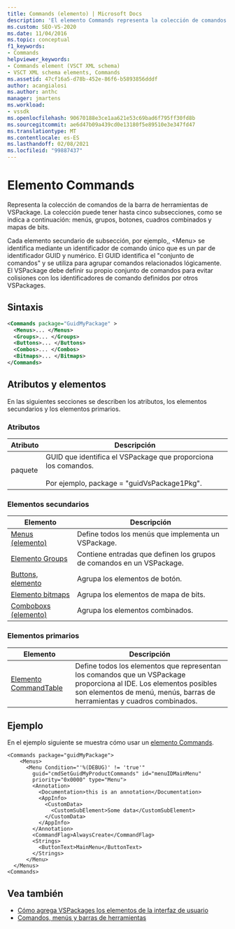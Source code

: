 ```yaml
---
title: Commands (elemento) | Microsoft Docs
description: 'El elemento Commands representa la colección de comandos de la barra de herramientas de VSPackage y puede tener estas secciones: menús, grupos, botones, cuadros combinados y mapas de bits.'
ms.custom: SEO-VS-2020
ms.date: 11/04/2016
ms.topic: conceptual
f1_keywords:
- Commands
helpviewer_keywords:
- Commands element (VSCT XML schema)
- VSCT XML schema elements, Commands
ms.assetid: 47cf16a5-d78b-452e-86f6-b5893856dddf
author: acangialosi
ms.author: anthc
manager: jmartens
ms.workload:
- vssdk
ms.openlocfilehash: 90670188e3ce1aa621e53c69bad6f795ff30fd8b
ms.sourcegitcommit: ae6d47b09a439cd0e13180f5e89510e3e347fd47
ms.translationtype: MT
ms.contentlocale: es-ES
ms.lasthandoff: 02/08/2021
ms.locfileid: "99887437"
---
```

# <a name="commands-element"></a>Elemento Commands
Representa la colección de comandos de la barra de herramientas de VSPackage. La colección puede tener hasta cinco subsecciones, como se indica a continuación: menús, grupos, botones, cuadros combinados y mapas de bits.

 Cada elemento secundario de subsección, por ejemplo,, \<Menu> se identifica mediante un identificador de comando único que es un par de identificador GUID y numérico. El GUID identifica el "conjunto de comandos" y se utiliza para agrupar comandos relacionados lógicamente. El VSPackage debe definir su propio conjunto de comandos para evitar colisiones con los identificadores de comando definidos por otros VSPackages.

## <a name="syntax"></a>Sintaxis

```xml
<Commands package="GuidMyPackage" >
  <Menus>... </Menus>
  <Groups>... </Groups>
  <Buttons>... </Buttons>
  <Combos>... </Combos>
  <Bitmaps>... </Bitmaps>
</Commands>
```

## <a name="attributes-and-elements"></a>Atributos y elementos
 En las siguientes secciones se describen los atributos, los elementos secundarios y los elementos primarios.

### <a name="attributes"></a>Atributos

|Atributo|Descripción|
|---------------|-----------------|
|paquete|GUID que identifica el VSPackage que proporciona los comandos.<br /><br /> Por ejemplo, package = "guidVsPackage1Pkg".|

### <a name="child-elements"></a>Elementos secundarios

|Elemento|Descripción|
|-------------|-----------------|
|[Menus (elemento)](../extensibility/menus-element.md)|Define todos los menús que implementa un VSPackage.|
|[Elemento Groups](../extensibility/groups-element.md)|Contiene entradas que definen los grupos de comandos en un VSPackage.|
|[Buttons, elemento](../extensibility/buttons-element.md)|Agrupa los elementos de botón.|
|[Elemento bitmaps](../extensibility/bitmaps-element.md)|Agrupa los elementos de mapa de bits.|
|[Comboboxs (elemento)](../extensibility/combos-element.md)|Agrupa los elementos combinados.|

### <a name="parent-elements"></a>Elementos primarios

|Elemento|Descripción|
|-------------|-----------------|
|[Elemento CommandTable](../extensibility/commandtable-element.md)|Define todos los elementos que representan los comandos que un VSPackage proporciona al IDE. Los elementos posibles son elementos de menú, menús, barras de herramientas y cuadros combinados.|

## <a name="example"></a>Ejemplo
 En el ejemplo siguiente se muestra cómo usar un [elemento Commands](../extensibility/commands-element.md).

```
<Commands package="guidMyPackage">
    <Menus>
      <Menu Condition="'%(DEBUG)' != 'true'"
        guid="cmdSetGuidMyProductCommands" id="menuIDMainMenu"
        priority="0x0000" type="Menu">
        <Annotation>
          <Documentation>this is an annotation</Documentation>
          <AppInfo>
            <CustomData>
              <CustomSubElement>Some data</CustomSubElement>
            </CustomData>
          </AppInfo>
        </Annotation>
        <CommandFlag>AlwaysCreate</CommandFlag>
        <Strings>
          <ButtonText>MainMenu</ButtonText>
        </Strings>
      </Menu>
  </Menus>
<Commands>
```

## <a name="see-also"></a>Vea también
- [Cómo agrega VSPackages los elementos de la interfaz de usuario](../extensibility/internals/how-vspackages-add-user-interface-elements.md)
- [Comandos, menús y barras de herramientas](../extensibility/internals/commands-menus-and-toolbars.md)
